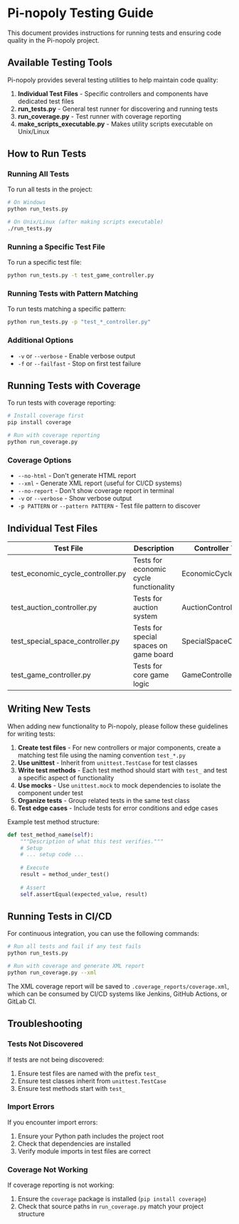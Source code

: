 # Pi-nopoly Testing Guide

This document provides instructions for running tests and ensuring code quality in the Pi-nopoly project.

## Available Testing Tools

Pi-nopoly provides several testing utilities to help maintain code quality:

1. **Individual Test Files** - Specific controllers and components have dedicated test files
2. **run_tests.py** - General test runner for discovering and running tests
3. **run_coverage.py** - Test runner with coverage reporting
4. **make_scripts_executable.py** - Makes utility scripts executable on Unix/Linux

## How to Run Tests

### Running All Tests

To run all tests in the project:

```bash
# On Windows
python run_tests.py

# On Unix/Linux (after making scripts executable)
./run_tests.py
```

### Running a Specific Test File

To run a specific test file:

```bash
python run_tests.py -t test_game_controller.py
```

### Running Tests with Pattern Matching

To run tests matching a specific pattern:

```bash
python run_tests.py -p "test_*_controller.py"
```

### Additional Options

- `-v` or `--verbose` - Enable verbose output
- `-f` or `--failfast` - Stop on first test failure

## Running Tests with Coverage

To run tests with coverage reporting:

```bash
# Install coverage first
pip install coverage

# Run with coverage reporting
python run_coverage.py
```

### Coverage Options

- `--no-html` - Don't generate HTML report
- `--xml` - Generate XML report (useful for CI/CD systems)
- `--no-report` - Don't show coverage report in terminal
- `-v` or `--verbose` - Show verbose output
- `-p PATTERN` or `--pattern PATTERN` - Test file pattern to discover

## Individual Test Files

| Test File | Description | Controller Tested |
|-----------|-------------|-------------------|
| test_economic_cycle_controller.py | Tests for economic cycle functionality | EconomicCycleController |
| test_auction_controller.py | Tests for auction system | AuctionController |
| test_special_space_controller.py | Tests for special spaces on game board | SpecialSpaceController |
| test_game_controller.py | Tests for core game logic | GameController |

## Writing New Tests

When adding new functionality to Pi-nopoly, please follow these guidelines for writing tests:

1. **Create test files** - For new controllers or major components, create a matching test file using the naming convention `test_*.py`
2. **Use unittest** - Inherit from `unittest.TestCase` for test classes
3. **Write test methods** - Each test method should start with `test_` and test a specific aspect of functionality
4. **Use mocks** - Use `unittest.mock` to mock dependencies to isolate the component under test
5. **Organize tests** - Group related tests in the same test class
6. **Test edge cases** - Include tests for error conditions and edge cases

Example test method structure:

```python
def test_method_name(self):
    """Description of what this test verifies."""
    # Setup
    # ... setup code ...
    
    # Execute
    result = method_under_test()
    
    # Assert
    self.assertEqual(expected_value, result)
```

## Running Tests in CI/CD

For continuous integration, you can use the following commands:

```bash
# Run all tests and fail if any test fails
python run_tests.py

# Run with coverage and generate XML report
python run_coverage.py --xml
```

The XML coverage report will be saved to `.coverage_reports/coverage.xml`, which can be consumed by CI/CD systems like Jenkins, GitHub Actions, or GitLab CI.

## Troubleshooting

### Tests Not Discovered

If tests are not being discovered:

1. Ensure test files are named with the prefix `test_`
2. Ensure test classes inherit from `unittest.TestCase`
3. Ensure test methods start with `test_`

### Import Errors

If you encounter import errors:

1. Ensure your Python path includes the project root
2. Check that dependencies are installed
3. Verify module imports in test files are correct

### Coverage Not Working

If coverage reporting is not working:

1. Ensure the `coverage` package is installed (`pip install coverage`)
2. Check that source paths in `run_coverage.py` match your project structure 